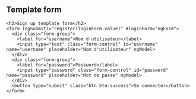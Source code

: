 ## Template form

    <h2>Sign up template form</h2>
    <form (ngSubmit)="register(loginForm.value)" #loginForm="ngForm">
      <div class="form-group">
        <label for="username">Nom d'utilisateur</label>
        <input type="text" class="form-control" id="username" name="username" placeholder="Nom d'utilisateur" ngModel>
      </div>
      <div class="form-group">
        <label for="password">Password</label>
        <input type="password" class="form-control" id="password" name="password" placeholder="Mot de passe" ngModel>
      </div>
      <button type="submit" class="btn btn-success">Se connecter</button>
    </form>
